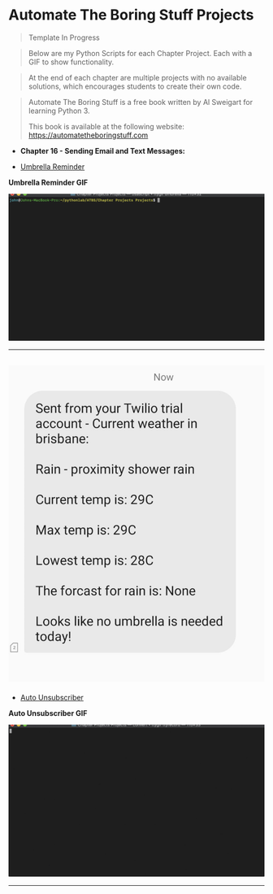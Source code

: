 # Automate The Boring Stuff Projects


>Template In Progress

> Below are my Python Scripts for each  Chapter Project.
> Each with a GIF to show functionality.

> At the end of each chapter are multiple projects with no available solutions, which encourages students to create their own code.

> Automate The Boring Stuff is a free book written by Al Sweigart for learning Python 3. 
> 
> This book is available at the following website: https://automatetheboringstuff.com


* **Chapter 16 - Sending Email and Text Messages:**  


 * [Umbrella Reminder](https://github.com/rochejohn/ATBS/blob/master/Projects/Umbrella.py)    

**Umbrella Reminder GIF**

![GIF](https://github.com/rochejohn/ATBS/blob/master/Projects/gifs/c17/umbrella.gif)

---
![Weather Text](https://github.com/rochejohn/ATBS/blob/master/Projects/gifs/c17/weather_text.jpg)
---


* [Auto Unsubscriber](https://github.com/rochejohn/ATBS/blob/master/Projects/Auto_Unsubscriber.py)




**Auto Unsubscriber GIF**

![GIF](https://github.com/rochejohn/ATBS/blob/master/Projects/gifs/c17/EMAIL_UNSUB.gif)

---
